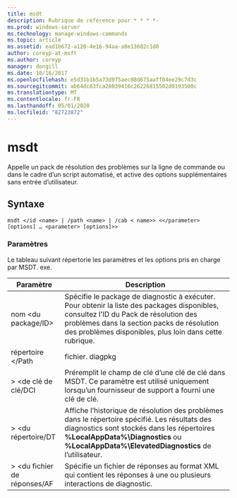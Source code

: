 ```yaml
---
title: msdt
description: Rubrique de référence pour * * * *-
ms.prod: windows-server
ms.technology: manage-windows-commands
ms.topic: article
ms.assetid: ead1b672-a120-4e16-94aa-a8e13602c1d0
author: coreyp-at-msft
ms.author: coreyp
manager: dongill
ms.date: 10/16/2017
ms.openlocfilehash: e5d31b1b5a73d975aec08d675aaff04ee29c7d3c
ms.sourcegitcommit: ab64dc83fca28039416c26226815502d0193500c
ms.translationtype: MT
ms.contentlocale: fr-FR
ms.lasthandoff: 05/01/2020
ms.locfileid: "82723872"
---
```

# <a name="msdt"></a>msdt



Appelle un pack de résolution des problèmes sur la ligne de commande ou dans le cadre d’un script automatisé, et active des options supplémentaires sans entrée d’utilisateur.

## <a name="syntax"></a>Syntaxe

```
msdt </id <name> | /path <name> | /cab < name>> <</parameter> [options] … <parameter> [options]>>
```

### <a name="parameters"></a>Paramètres

Le tableau suivant répertorie les paramètres et les options pris en charge par MSDT. exe.


|      Paramètre      |                                                                                            Description                                                                                             |
|---------------------|----------------------------------------------------------------------------------------------------------------------------------------------------------------------------------------------------|
| nom \<du package/ID> |        Spécifie le package de diagnostic à exécuter. Pour obtenir la liste des packages disponibles, consultez l’ID du Pack de résolution des problèmes dans la section packs de résolution des problèmes disponibles, plus loin dans cette rubrique.         |
|  répertoire \</Path  |                                                                                           fichier. diagpkg                                                                                            |
|   > \<de clé de clé/DCI   |                                        Préremplit le champ de clé d’une clé de clé dans MSDT. Ce paramètre est utilisé uniquement lorsqu’un fournisseur de support a fourni une clé de clé.                                         |
|  > \<du répertoire/DT   | Affiche l’historique de résolution des problèmes dans le répertoire spécifié. Les résultats des diagnostics sont stockés dans les répertoires **%LocalAppData%\Diagnostics** ou **%LocalAppData%\ElevatedDiagnostics** de l’utilisateur. |
| > \<du fichier de réponses/AF  |                                               Spécifie un fichier de réponses au format XML qui contient les réponses à une ou plusieurs interactions de diagnostic.                                               |

